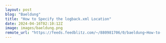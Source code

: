 ```yaml
---
layout: post
blog: "Baeldung"
title: "How to Specify the logback.xml Location"
date: 2024-04-16T02:10:12Z
image: images/baeldung.png
remote_url: "https://feeds.feedblitz.com/~/880981706/0/baeldung~How-to-Specify-the-logbackxml-Location"
---
```

